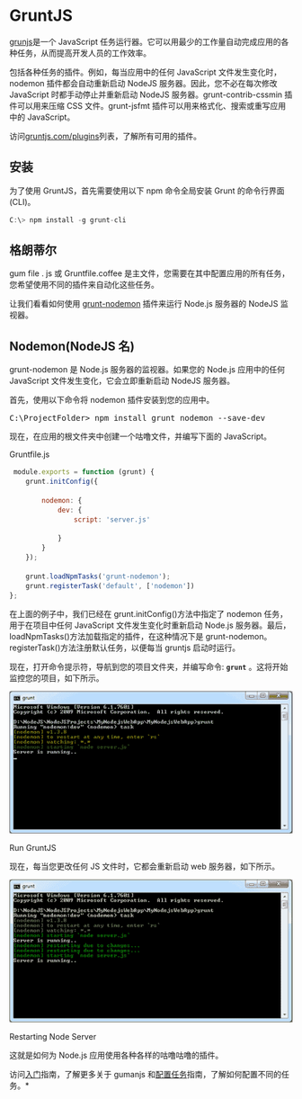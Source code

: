 # GruntJS



[grunjs](https://gruntjs.com/)是一个 JavaScript 任务运行器。它可以用最少的工作量自动完成应用的各种任务，从而提高开发人员的工作效率。

包括各种任务的插件。例如，每当应用中的任何 JavaScript 文件发生变化时，nodemon 插件都会自动重新启动 NodeJS 服务器。因此，您不必在每次修改 JavaScript 时都手动停止并重新启动 NodeJS 服务器。grunt-contrib-cssmin 插件可以用来压缩 CSS 文件。grunt-jsfmt 插件可以用来格式化、搜索或重写应用中的 JavaScript。

访问[gruntjs.com/plugins](https://gruntjs.com/plugins)列表，了解所有可用的插件。

## 安装

为了使用 GruntJS，首先需要使用以下 npm 命令全局安装 Grunt 的命令行界面(CLI)。

```js
C:\> npm install -g grunt-cli
```

## 格朗蒂尔

gum file . js 或 Gruntfile.coffee 是主文件，您需要在其中配置应用的所有任务，您希望使用不同的插件来自动化这些任务。

让我们看看如何使用 [grunt-nodemon](https://www.npmjs.com/package/grunt-nodemon) 插件来运行 Node.js 服务器的 NodeJS 监视器。

## Nodemon(NodeJS 名)

grunt-nodemon 是 Node.js 服务器的监视器。如果您的 Node.js 应用中的任何 JavaScript 文件发生变化，它会立即重新启动 NodeJS 服务器。

首先，使用以下命令将 nodemon 插件安装到您的应用中。

<samp style="width:80%">C:\ProjectFolder> npm install grunt nodemon --save-dev</samp>

现在，在应用的根文件夹中创建一个咕噜文件，并编写下面的 JavaScript。

Gruntfile.js 

```js
 module.exports = function (grunt) {
    grunt.initConfig({

        nodemon: {
            dev: {
                script: 'server.js'

            }
        }
    });

    grunt.loadNpmTasks('grunt-nodemon');
    grunt.registerTask('default', ['nodemon'])
}; 
```

在上面的例子中，我们已经在 grunt.initConfig()方法中指定了 nodemon 任务，用于在项目中任何 JavaScript 文件发生变化时重新启动 Node.js 服务器。最后，loadNpmTasks()方法加载指定的插件，在这种情况下是 grunt-nodemon。registerTask()方法注册默认任务，以便每当 gruntjs 启动时运行。

现在，打开命令提示符，导航到您的项目文件夹，并编写命令: **`grunt`** 。这将开始监控您的项目，如下所示。

[![run nodemon gruntjs](img/cf860cf34df9639e60b907c6ca0011a4.png)](../../Content/images/nodejs/install-gruntjs.png)

Run GruntJS



现在，每当您更改任何 JS 文件时，它都会重新启动 web 服务器，如下所示。

[![run gruntjs](img/5c308f6791a6f226bd44f071a58cf387.png)](../../Content/images/nodejs/gruntjs-run.png)

Restarting Node Server



这就是如何为 Node.js 应用使用各种各样的咕噜咕噜的插件。

访问[入门](https://gruntjs.com/getting-started)指南，了解更多关于 gumanjs 和[配置任务](https://gruntjs.com/configuring-tasks)指南，了解如何配置不同的任务。*